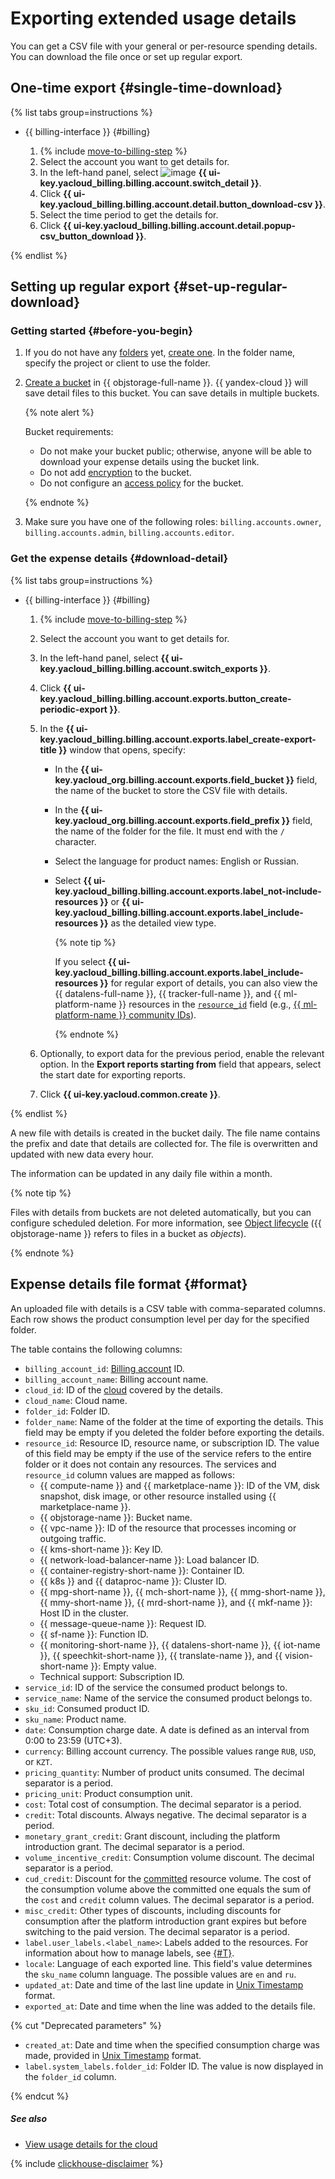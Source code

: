 # Exporting extended usage details

You can get a CSV file with your general or per-resource spending details. You can download the file once or set up regular export.

## One-time export {#single-time-download}

{% list tabs group=instructions %}

- {{ billing-interface }} {#billing}

  1. {% include [move-to-billing-step](../_includes/move-to-billing-step.md) %}
  1. Select the account you want to get details for.
  1. In the left-hand panel, select ![image](../../_assets/console-icons/chart-area-stacked.svg) **{{ ui-key.yacloud_billing.billing.account.switch_detail }}**.
  1. Click **{{ ui-key.yacloud_billing.billing.account.detail.button_download-csv }}**.
  1. Select the time period to get the details for.
  1. Click **{{ ui-key.yacloud_billing.billing.account.detail.popup-csv_button_download }}**.

{% endlist %}

## Setting up regular export {#set-up-regular-download}

### Getting started {#before-you-begin}

1. If you do not have any [folders](../../resource-manager/concepts/resources-hierarchy.md#folder) yet, [create one](../../resource-manager/operations/folder/create.md). In the folder name, specify the project or client to use the folder.

1. [Create a bucket](../../storage/operations/buckets/create.md) in {{ objstorage-full-name }}. {{ yandex-cloud }} will save detail files to this bucket. You can save details in multiple buckets.

   {% note alert %}

   Bucket requirements:
 
   * Do not make your bucket public; otherwise, anyone will be able to download your expense details using the bucket link.
   * Do not add [encryption](../../storage/concepts/encryption.md) to the bucket.
   * Do not configure an [access policy](../../storage/concepts/policy.md) for the bucket.

   {% endnote %}

1. Make sure you have one of the following roles: `billing.accounts.owner`, `billing.accounts.admin`, `billing.accounts.editor`.

### Get the expense details {#download-detail}

{% list tabs group=instructions %}

- {{ billing-interface }} {#billing}

  1. {% include [move-to-billing-step](../_includes/move-to-billing-step.md) %}
  1. Select the account you want to get details for.
  1. In the left-hand panel, select **{{ ui-key.yacloud_billing.billing.account.switch_exports }}**.
  1. Click **{{ ui-key.yacloud_billing.billing.account.exports.button_create-periodic-export }}**.
  1. In the **{{ ui-key.yacloud_billing.billing.account.exports.label_create-export-title }}** window that opens, specify:
     * In the **{{ ui-key.yacloud_org.billing.account.exports.field_bucket }}** field, the name of the bucket to store the CSV file with details.
     * In the **{{ ui-key.yacloud_org.billing.account.exports.field_prefix }}** field, the name of the folder for the file. It must end with the `/` character.
     * Select the language for product names: English or Russian.
     * Select **{{ ui-key.yacloud_billing.billing.account.exports.label_not-include-resources }}** or **{{ ui-key.yacloud_billing.billing.account.exports.label_include-resources }}** as the detailed view type.

         {% note tip %}

         If you select **{{ ui-key.yacloud_billing.billing.account.exports.label_include-resources }}** for regular export of details, you can also view the {{ datalens-full-name }}, {{ tracker-full-name }}, and {{ ml-platform-name }} resources in the [`resource_id`](#format) field (e.g., [{{ ml-platform-name }} community IDs](../../datasphere/concepts/community.md)).

         {% endnote %}

  1. Optionally, to export data for the previous period, enable the relevant option. In the **Export reports starting from** field that appears, select the start date for exporting reports.
  1. Click **{{ ui-key.yacloud.common.create }}**.

{% endlist %}

A new file with details is created in the bucket daily. The file name contains the prefix and date that details are collected for. The file is overwritten and updated with new data every hour.

The information can be updated in any daily file within a month.

{% note tip %}

Files with details from buckets are not deleted automatically, but you can configure scheduled deletion. For more information, see [Object lifecycle](../../storage/concepts/lifecycles.md) ({{ objstorage-name }} refers to files in a bucket as _objects_).

{% endnote %}

## Expense details file format {#format}

An uploaded file with details is a CSV table with comma-separated columns. Each row shows the product consumption level per day for the specified folder.

The table contains the following columns:

* `billing_account_id`: [Billing account](../concepts/billing-account.md) ID.
* `billing_account_name`: Billing account name.
* `cloud_id`: ID of the [cloud](../../resource-manager/concepts/resources-hierarchy.md#cloud) covered by the details.
* `cloud_name`: Cloud name.
* `folder_id`: Folder ID.
* `folder_name`: Name of the folder at the time of exporting the details. This field may be empty if you deleted the folder before exporting the details.
* `resource_id`: Resource ID, resource name, or subscription ID. The value of this field may be empty if the use of the service refers to the entire folder or it does not contain any resources. The services and `resource_id` column values are mapped as follows:
   * {{ compute-name }} and {{ marketplace-name }}: ID of the VM, disk snapshot, disk image, or other resource installed using {{ marketplace-name }}.
   * {{ objstorage-name }}: Bucket name.
   * {{ vpc-name }}: ID of the resource that processes incoming or outgoing traffic.
   * {{ kms-short-name }}: Key ID.
   * {{ network-load-balancer-name }}: Load balancer ID.
   * {{ container-registry-short-name }}: Container ID.
   * {{ k8s }} and {{ dataproc-name }}: Cluster ID.
   * {{ mpg-short-name }}, {{ mch-short-name }}, {{ mmg-short-name }}, {{ mmy-short-name }}, {{ mrd-short-name }}, and {{ mkf-name }}: Host ID in the cluster.
   * {{ message-queue-name }}: Request ID.
   * {{ sf-name }}: Function ID.
   * {{ monitoring-short-name }}, {{ datalens-short-name }}, {{ iot-name }}, {{ speechkit-short-name }}, {{ translate-name }}, and {{ vision-short-name }}: Empty value.
   * Technical support: Subscription ID.
* `service_id`: ID of the service the consumed product belongs to.
* `service_name`: Name of the service the consumed product belongs to.
* `sku_id`: Consumed product ID.
* `sku_name`: Product name.
* `date`: Consumption charge date. A date is defined as an interval from 0:00 to 23:59 (UTC+3).
* `currency`: Billing account currency. The possible values range `RUB`, `USD`, or `KZT`.
* `pricing_quantity`: Number of product units consumed. The decimal separator is a period.
* `pricing_unit`: Product consumption unit.
* `cost`: Total cost of consumption. The decimal separator is a period.
* `credit`: Total discounts. Always negative. The decimal separator is a period.
* `monetary_grant_credit`: Grant discount, including the platform introduction grant. The decimal separator is a period.
* `volume_incentive_credit`: Consumption volume discount. The decimal separator is a period.
* `cud_credit`: Discount for the [committed](../concepts/cvos.md) resource volume. The cost of the consumption volume above the committed one equals the sum of the `cost` and `credit` column values. The decimal separator is a period.
* `misc_credit`: Other types of discounts, including discounts for consumption after the platform introduction grant expires but before switching to the paid version. The decimal separator is a period.
* `label.user_labels.<label_name>`: Labels added to the resources. For information about how to manage labels, see [{#T}](../../resource-manager/operations/manage-labels.md).
* `locale`: Language of each exported line. This field's value determines the `sku_name` column language. The possible values are `en` and `ru`.
* `updated_at`: Date and time of the last line update in [Unix Timestamp](https://www.unixtimestamp.com) format.
* `exported_at`: Date and time when the line was added to the details file.

{% cut "Deprecated parameters" %}

* `created_at`: Date and time when the specified consumption charge was made, provided in [Unix Timestamp](https://www.unixtimestamp.com) format.
* `label.system_labels.folder_id`: Folder ID. The value is now displayed in the `folder_id` column.

{% endcut %}


##### See also

* [View usage details for the cloud](check-charges.md)

{% include [clickhouse-disclaimer](../../_includes/clickhouse-disclaimer.md) %}